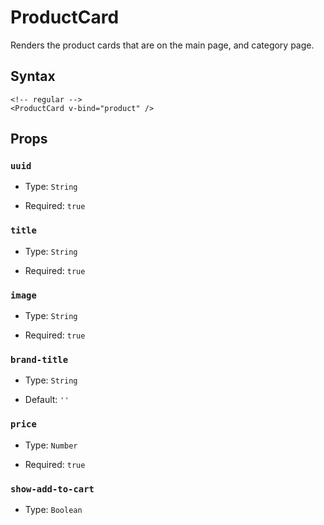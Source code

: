 # ProductCard

Renders the product cards that are on the main page, and category page.

## Syntax

```vue
<!-- regular -->
<ProductCard v-bind="product" />
```

## Props

### `uuid`

- Type: `String`

- Required: `true`

### `title`

- Type: `String`

- Required: `true`

### `image`

- Type: `String`

- Required: `true`

### `brand-title`

- Type: `String`

- Default: `''`

### `price`

- Type: `Number`

- Required: `true`

### `show-add-to-cart`

- Type: `Boolean`
